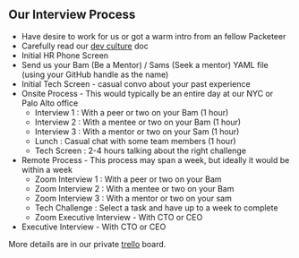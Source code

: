 ## Our Interview Process

* Have desire to work for us or got a warm intro from an fellow Packeteer
 * Carefully read our [dev culture](dev_culture.md) doc
* Initial HR Phone Screen
* Send us your Bam (Be a Mentor) / Sams (Seek a mentor) YAML file (using your GitHub handle as the name)
* Initial Tech Screen - casual convo about your past experience
* Onsite Process - This would typically be an entire day at our NYC or Palo Alto office
    * Interview 1 : With a peer or two on your Bam (1 hour)
    * Interview 2 : With a mentee or two on your Bam (1 hour)
    * Interview 3 : With a mentor or two on your Sam (1 hour)
    * Lunch : Casual chat with some team members (1 hour)
    * Tech Screen : 2-4 hours talking about the right challenge
* Remote Process - This process may span a week, but ideally it would be within a week
    * Zoom Interview 1 : With a peer or two on your Bam
    * Zoom Interview 2 : With a mentee or two on your Bam
    * Zoom Interview 3 : With a mentor or two on your sam
    * Tech Challenge : Select a task and have up to a week to complete
    * Zoom Executive Interview - With CTO or CEO
* Executive Interview - With CTO or CEO

More details are in our private [trello](https://trello.com/b/pVJcxCm6/software-hiring) board.